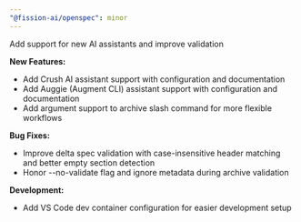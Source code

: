 ```yaml
---
"@fission-ai/openspec": minor
---
```


Add support for new AI assistants and improve validation

**New Features:**
- Add Crush AI assistant support with configuration and documentation
- Add Auggie (Augment CLI) assistant support with configuration and documentation
- Add argument support to archive slash command for more flexible workflows

**Bug Fixes:**
- Improve delta spec validation with case-insensitive header matching and better empty section detection
- Honor --no-validate flag and ignore metadata during archive validation

**Development:**
- Add VS Code dev container configuration for easier development setup
